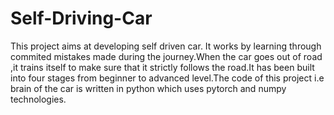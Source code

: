 # Self-Driving-Car
This project aims at developing self driven car. It works by learning through commited mistakes made during the journey.When the car goes out of road ,it trains itself to make sure that it strictly follows the road.It has been built into four stages from beginner to advanced level.The code of this project i.e brain of the car is written in python which uses pytorch and numpy technologies.

